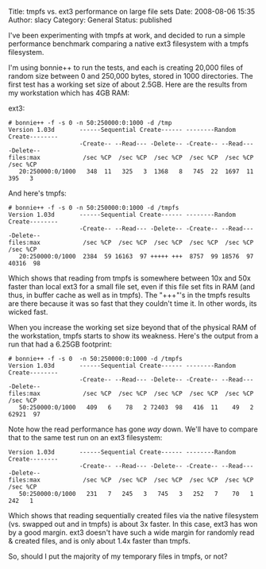 Title: tmpfs vs. ext3 performance on large file sets
Date: 2008-08-06 15:35
Author: slacy
Category: General
Status: published

I've been experimenting with tmpfs at work, and decided to run a simple
performance benchmark comparing a native ext3 filesystem with a tmpfs
filesystem.

I'm using bonnie++ to run the tests, and each is creating 20,000 files
of random size between 0 and 250,000 bytes, stored in 1000 directories.
The first test has a working set size of about 2.5GB. Here are the
results from my workstation which has 4GB RAM:

ext3:

    # bonnie++ -f -s 0 -n 50:250000:0:1000 -d /tmp
    Version 1.03d       ------Sequential Create------ --------Random Create--------
                        -Create-- --Read--- -Delete-- -Create-- --Read--- -Delete--
    files:max            /sec %CP  /sec %CP  /sec %CP  /sec %CP  /sec %CP  /sec %CP
       20:250000:0/1000   348  11   325   3  1368   8   745  22  1697  11   395   3

And here's tmpfs:

    # bonnie++ -f -s 0 -n 50:250000:0:1000 -d /tmpfs
    Version 1.03d       ------Sequential Create------ --------Random Create--------
                        -Create-- --Read--- -Delete-- -Create-- --Read--- -Delete--
    files:max            /sec %CP  /sec %CP  /sec %CP  /sec %CP  /sec %CP  /sec %CP
       20:250000:0/1000  2384  59 16163  97 +++++ +++  8757  99 18576  97 40316  98

Which shows that reading from tmpfs is somewhere between 10x and 50x
faster than local ext3 for a small file set, even if this file set fits
in RAM (and thus, in buffer cache as well as in tmpfs). The "+++"'s in
the tmpfs results are there because it was so fast that they couldn't
time it. In other words, its wicked fast.

When you increase the working set size beyond that of the physical RAM
of the workstation, tmpfs starts to show its weakness. Here's the output
from a run that had a 6.25GB footprint:

    # bonnie++ -f -s 0  -n 50:250000:0:1000 -d /tmpfs
    Version 1.03d       ------Sequential Create------ --------Random Create--------
                        -Create-- --Read--- -Delete-- -Create-- --Read--- -Delete--
    files:max            /sec %CP  /sec %CP  /sec %CP  /sec %CP  /sec %CP  /sec %CP
       50:250000:0/1000   409   6    78   2 72403  98   416  11    49   2 62921  97

Note how the read performance has gone *way* down. We'll have to compare
that to the same test run on an ext3 filesystem:

    Version 1.03d       ------Sequential Create------ --------Random Create--------
                        -Create-- --Read--- -Delete-- -Create-- --Read--- -Delete--
    files:max            /sec %CP  /sec %CP  /sec %CP  /sec %CP  /sec %CP  /sec %CP
       50:250000:0/1000   231   7   245   3   745   3   252   7    70   1   242   1

Which shows that reading sequentially created files via the native
filesystem (vs. swapped out and in tmpfs) is about 3x faster. In this
case, ext3 has won by a good margin. ext3 doesn't have such a wide
margin for randomly read & created files, and is only about 1.4x faster
than tmpfs.

So, should I put the majority of my temporary files in tmpfs, or not?
